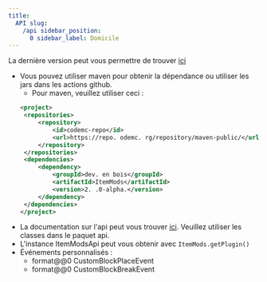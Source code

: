 ```yaml
---
title:
  API slug:
    /api sidebar_position:
      0 sidebar_label: Domicile
---
```


La dernière version peut vous permettre de trouver [ici](https://ci.codemc.io/job/CodeDoctorDE/job/ItemMods/lastStableBuild/)

* Vous pouvez utiliser maven pour obtenir la dépendance ou utiliser les jars dans les actions github.
   * Pour maven, veuillez utiliser ceci :
   ```xml
  <project>
    <repositories>
        <repository>
            <id>codemc-repo</id>
            <url>https://repo. odemc. rg/repository/maven-public/</url>
        </repository>
    </repositories>
    <dependencies>
        <dependency>
            <groupId>dev. en bois</groupId>
            <artifactId>ItemMods</artifactId>
            <version>2. .0-alpha.</version>
        </dependency>
    </dependencies>
  </project>
   ```
* La documentation sur l'api peut vous trouver [ici](https://itemmods.linwood.dev/apidocs). Veuillez utiliser les classes dans le paquet api.
* L'instance ItemModsApi peut vous obtenir avec `ItemMods.getPlugin()`
* Événements personnalisés :
  * format@@0 CustomBlockPlaceEvent
  * format@@0 CustomBlockBreakEvent
